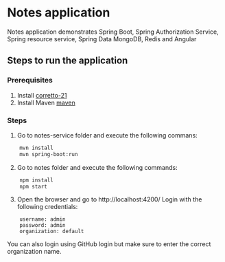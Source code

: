 # Notes application

Notes application demonstrates Spring Boot, Spring Authorization Service, Spring resource service, Spring Data MongoDB, Redis and Angular

## Steps to run the application

### Prerequisites

1. Install [corretto-21](https://docs.aws.amazon.com/corretto/latest/corretto-21-ug/downloads-list.html)
2. Install Maven [maven](https://maven.apache.org/install.html)

### Steps

1. Go to notes-service folder and execute the following commans:
```bash 
    mvn install
    mvn spring-boot:run
```

2. Go to notes folder and execute the following commands:
```bash 
    npm install
    npm start
```
3. Open the browser and go to http://localhost:4200/
Login with the following credentials:
```text
    username: admin
    password: admin
    organization: default
```
You can also login using GitHub login but make sure to enter the correct organization name.
